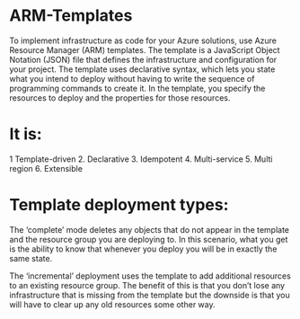 # ARM-Templates
To implement infrastructure as code for your Azure solutions, use Azure Resource Manager (ARM) templates. The template is a JavaScript Object Notation (JSON) file that defines the infrastructure and configuration for your project. The template uses declarative syntax, which lets you state what you intend to deploy without having to write the sequence of programming commands to create it. In the template, you specify the resources to deploy and the properties for those resources.

# It is:

1 Template-driven 
2. Declarative 
3. Idempotent 
4. Multi-service 
5. Multi region
6. Extensible 

# Template deployment types:
The ‘complete’ mode deletes any objects that do not appear in the template and the resource group you are deploying to. In this scenario, what you get is the ability to know that whenever you deploy you will be in exactly the same state.

The ‘incremental’ deployment uses the template to add additional resources to an existing resource group. The benefit of this is that you don’t lose any infrastructure that is missing from the template but the downside is that you will have to clear up any old resources some other way.

